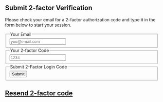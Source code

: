 ## Submit 2-factor Verification

Please check your email for a 2-factor authorization code and type it in the form below to start your session.

<form action="login.action.js" autosubmit autofill autosave="off">
<input type="hidden" name="service" value="email-2factor-response">
<fieldset>
    <legend>Your Email</legend>
    <label>
        <input type="email" name="email" id="email" placeholder="you@email.com" value="" required />
    </label>
</fieldset>
<fieldset>
    <legend>Your 2-factor Code</legend>
    <label>
        <input type="number" name="code" id="code" placeholder="1234" maxlength="4" value="${code}" required />
    </label>
</fieldset>
<fieldset>
    <legend>Submit 2-Factor Login Code</legend>
    <button type="submit">Submit</button>
</fieldset>
</form>

## [Resend 2-factor code](./login.md)
